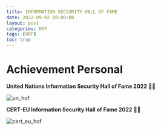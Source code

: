 ```yaml
---
title: INFORMATION SECCURITY HALL OF FAME
date: 2022-09-02 08:00:00 
layout: post
categories: HOF
tags: [HOF]
toc: true
---
```

# Achievement Personal
**United Nations Information Security Hall of Fame 2022** 🌟🥳

![un_hof](https://user-images.githubusercontent.com/79050415/188348087-a670b1f8-bc79-41fc-923b-175b6893aa6c.png)

**CERT-EU Information Security Hall of Fame 2022** 🌟🥳

![cert_eu_hof](https://user-images.githubusercontent.com/79050415/188348945-a6869d37-7680-49d3-bdae-a6a24929e20b.png)
